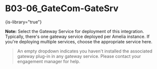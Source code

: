 # B03-06_GateCom-GateSrv

{is-library="true"}

<snippet id="B03-06_GateCom-GateSrv_snippet"> **Note:** Select the Gateway Service for deployment of this integration. Typically, there's one gateway service deployed per Amelia instance. If you're deploying multiple services, choose the appropriate service here.

> An empty dropdown indicates you haven't installed the associated gateway plug-in in any gateway service. Please contact your engagement manager for help.


</snippet>